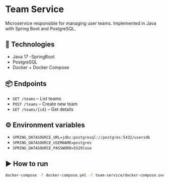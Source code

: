 # Team Service

Microservice responsible for managing user teams. Implemented in Java with Spring Boot and PostgreSQL.

## 🚀 Technologies

- Java 17
-SpringBoot
- PostgreSQL
- Docker + Docker Compose

## 📦 Endpoints

- `GET /teams` – List teams
- `POST /teams` – Create new team
- `GET /teams/{id}` – Get details

## ⚙️ Environment variables

- `SPRING_DATASOURCE_URL=jdbc:postgresql://postgres:5432/usersdb`
- `SPRING_DATASOURCE_USERNAME=postgres`
- `SPRING_DATASOURCE_PASSWORD=SS29lose`

## ▶️ How to run

```bash
docker-compose -f docker-compose.yml -f team-service/docker-compose.override.yml up --build -d
```

